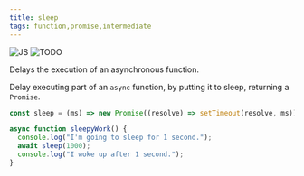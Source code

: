 ```yaml
---
title: sleep
tags: function,promise,intermediate
---
```


![JS](https://img.shields.io/badge/supports-javascript-yellow.svg?style=flat-square)
![TODO](https://img.shields.io/badge///TODO-blue.svg?style=flat-square)

Delays the execution of an asynchronous function.

Delay executing part of an `async` function, by putting it to sleep, returning a `Promise`.

```js
const sleep = (ms) => new Promise((resolve) => setTimeout(resolve, ms));
```

```js
async function sleepyWork() {
  console.log("I'm going to sleep for 1 second.");
  await sleep(1000);
  console.log("I woke up after 1 second.");
}
```
